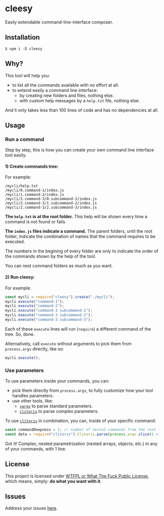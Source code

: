# cleesy

Easily extendable command-line-interface composer.

## Installation

`$ npm i -D cleesy`

## Why?

This tool will help you:

 - to list all the commands available with no effort at all.
 - to extend easily a command line interface:
    - by creating new folders and files, nothing else.
    - with custom help messages by a `help.txt` file, nothing else.

And it only takes less than 100 lines of code and has no dependencies at all.

## Usage

### Run a command

Step by step, this is how you can create your own command line interface tool easily.

#### 1) Create commands tree:

For example:

```
/mycli/help.txt
/mycli/0.command-1/index.js
/mycli/1.command-2/index.js
/mycli/2.command-3/0.subcommand-1/index.js
/mycli/2.command-3/1.subcommand-2/index.js
/mycli/2.command-3/2.subcommand-3/index.js
```

**The `help.txt` is at the root folder.** This help will be shown every time a command is not found or fails.

**The `index.js` files indicate a command.** The parent folders, until the root folder, indicate the combination of names that the command requires to be executed.

The numbers in the begining of every folder are only to indicate the order of the commands shown by the help of the tool.

You can nest command folders as much as you want.

#### 2) Run cleesy:

For example:

```js
const mycli = require("cleesy").create("./mycli");
mycli.execute("command-1");
mycli.execute("command-2");
mycli.execute("command-3 subcommand-1");
mycli.execute("command-3 subcommand-2");
mycli.execute("command-3 subcommand-3");
```

Each of these `execute` lines will run (`require`) a different command of the tree. So, done.

Alternatively, call `execute` without arguments to pick them from `process.argv` directly, like so:

```js
mycli.execute();
```

### Use parameters

To use parameters inside your commands, you can:

  - pick them directly from `process.argv`, to fully customize how your tool handles parameters.
  - use other tools, like:
    - [`yargs`](https://github.com/yargs/yargs) to parse standard parameters.
    - [`clitoris`](https://github.com/allnulled/clitoris) to parse complex parameters.

To use [`clitoris`](https://github.com/allnulled/clitoris) in combination, you can, inside of your specific command:

```js
const commandDeepness = 1; // number of nested commands from the root folder, by default 0
const data = require("clitoris").Clitoris.parse(process.argv.slice(1 + commandDeepness).join(" "));
```

Got it! Complex, nested parametrization (nested arrays, objects, etc.) in any of your commands, with 1 line.

## License

This project is licensed under [WTFPL or What The Fuck Public License](https://es.wikipedia.org/wiki/WTFPL), which means, simply: **do what you want with it**.

## Issues

Address your issues [here](https://github.com/allnulled/cleesy/issues).
